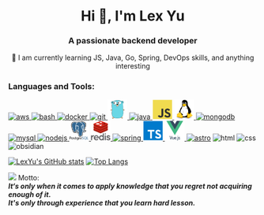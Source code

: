 <h1 align="center">Hi 👋, I'm Lex Yu</h1>
<h3 align="center">A passionate backend developer</h3>
<p align="center">🌱 I am currently learning JS, Java, Go, Spring, DevOps skills, and anything interesting</p>

<h3 align="left">Languages and Tools:</h3>
<p align="left" > <a href="https://aws.amazon.com" target="_blank" rel="noreferrer"> <img src="https://d1yjjnpx0p53s8.cloudfront.net/styles/logo-original-577x577/s3/102017/logo_0.png?ahfjomQ0VKp4nkiMoEHmHxXQZGYBHdpj&itok=Hr4b70AV" alt="aws" width="40" height="40" style=""/> </a> <a href="https://www.gnu.org/software/bash/" target="_blank" rel="noreferrer"> <img src="https://cdn-icons-png.flaticon.com/512/919/919837.png" alt="bash" width="40" height="40"/> </a> <a href="https://www.docker.com/" target="_blank" rel="noreferrer"> <img src="https://cdn-icons-png.flaticon.com/512/919/919853.png" alt="docker" width="40" height="40"/> </a> <a href="https://git-scm.com/" target="_blank" rel="noreferrer"> <img src="https://www.vectorlogo.zone/logos/git-scm/git-scm-icon.svg" alt="git" width="40" height="40"/> </a> <a href="https://golang.org" target="_blank" rel="noreferrer"> <img src="https://raw.githubusercontent.com/devicons/devicon/master/icons/go/go-original.svg" alt="go" width="40" height="40"/> </a> <a href="https://www.java.com" target="_blank" rel="noreferrer"> <img src="https://cdn-icons-png.flaticon.com/512/1183/1183669.png" alt="java" width="40" height="40"/> </a> <a href="https://developer.mozilla.org/en-US/docs/Web/JavaScript" target="_blank" rel="noreferrer"> <img src="https://raw.githubusercontent.com/devicons/devicon/master/icons/javascript/javascript-original.svg" alt="javascript" width="40" height="40"/> </a> <a href="https://www.linux.org/" target="_blank" rel="noreferrer"> <img src="https://raw.githubusercontent.com/devicons/devicon/master/icons/linux/linux-original.svg" alt="linux" width="40" height="40"/> </a> <a href="https://www.mongodb.com/" target="_blank" rel="noreferrer"> <img src="https://img.icons8.com/?size=512&id=74402&format=png" alt="mongodb" width="40" height="40"/> </a> <a href="https://www.mysql.com/" target="_blank" rel="noreferrer"> <img src="https://github.com/TLexYuW/TLexYuW/assets/84486286/433a8840-2e65-4c42-9686-c8b352730013" alt="mysql" width="40" height="40"/> </a> <a href="https://nodejs.org" target="_blank" rel="noreferrer"> <img src="https://cdn-icons-png.flaticon.com/512/919/919825.png" alt="nodejs" width="40" height="40"/> </a> <a href="https://www.postgresql.org" target="_blank" rel="noreferrer"> <img src="https://raw.githubusercontent.com/devicons/devicon/master/icons/postgresql/postgresql-original-wordmark.svg" alt="postgresql" width="40" height="40"/> </a> <a href="https://redis.io" target="_blank" rel="noreferrer"> <img src="https://raw.githubusercontent.com/devicons/devicon/master/icons/redis/redis-original-wordmark.svg" alt="redis" width="40" height="40"/> </a> <a href="https://spring.io/" target="_blank" rel="noreferrer"> <img src="https://www.vectorlogo.zone/logos/springio/springio-icon.svg" alt="spring" width="40" height="40"/> </a> <a href="https://www.typescriptlang.org/" target="_blank" rel="noreferrer"> <img src="https://raw.githubusercontent.com/devicons/devicon/master/icons/typescript/typescript-original.svg" alt="typescript" width="40" height="40"/> </a> <a href="https://vuejs.org/" target="_blank" rel="noreferrer"> <img src="https://raw.githubusercontent.com/devicons/devicon/master/icons/vuejs/vuejs-original-wordmark.svg" alt="vuejs" width="40" height="40"/> </a> <a href="https://astro.build/" target="_blank" rel="noreferrer"> <img src="https://astro.js.org/astro.png" alt="astro" width="40" height="40"/></a> <img src="https://github.com/TLexYuW/TLexYuW/assets/84486286/5efd368a-ac7a-4638-a1a6-3483764a81ce" alt="html" width="40" height="40"/> <img src="https://github.com/TLexYuW/TLexYuW/assets/84486286/b42f9f92-d2db-4fb7-b426-89ed239c8ad0" alt="css" width="40" height="40"/> <img src="https://obsidian.md/images/obsidian-logo-gradient.svg" alt="obsidian" width="40" height="40"/> </p>

[![LexYu's GitHub stats](https://github-readme-stats.vercel.app/api?username=TLexYuW&show_icons=true&count_private=true&locale=en&theme=cobalt2)](https://github.com/anuraghazra/github-readme-stats)
[![Top Langs](https://github-readme-stats.vercel.app/api/top-langs/?username=TLexYuW&layout=pie&show_icons=true&theme=cobalt2&hide=css,html)](https://github.com/anuraghazra/github-readme-stats)


<img src="https://user-images.githubusercontent.com/84486286/217135239-81d1903d-f6ae-416e-a609-348bfd10cd71.png" width="50px"> Motto:</br>
**_It‘s only when it comes to apply knowledge that you regret not acquiring enough of it.</br> It's only through experience that you learn hard lesson._**
